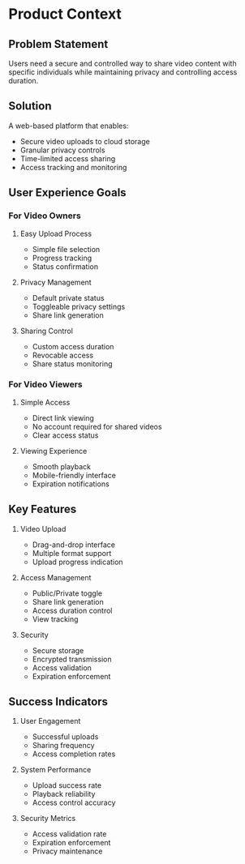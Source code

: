 # Product Context

## Problem Statement
Users need a secure and controlled way to share video content with specific individuals while maintaining privacy and controlling access duration.

## Solution
A web-based platform that enables:
- Secure video uploads to cloud storage
- Granular privacy controls
- Time-limited access sharing
- Access tracking and monitoring

## User Experience Goals

### For Video Owners
1. Easy Upload Process
   - Simple file selection
   - Progress tracking
   - Status confirmation

2. Privacy Management
   - Default private status
   - Toggleable privacy settings
   - Share link generation

3. Sharing Control
   - Custom access duration
   - Revocable access
   - Share status monitoring

### For Video Viewers
1. Simple Access
   - Direct link viewing
   - No account required for shared videos
   - Clear access status

2. Viewing Experience
   - Smooth playback
   - Mobile-friendly interface
   - Expiration notifications

## Key Features
1. Video Upload
   - Drag-and-drop interface
   - Multiple format support
   - Upload progress indication

2. Access Management
   - Public/Private toggle
   - Share link generation
   - Access duration control
   - View tracking

3. Security
   - Secure storage
   - Encrypted transmission
   - Access validation
   - Expiration enforcement

## Success Indicators
1. User Engagement
   - Successful uploads
   - Sharing frequency
   - Access completion rates

2. System Performance
   - Upload success rate
   - Playback reliability
   - Access control accuracy

3. Security Metrics
   - Access validation rate
   - Expiration enforcement
   - Privacy maintenance
